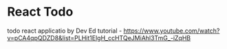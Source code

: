 # React Todo

todo react applicatio by Dev Ed tutorial - https://www.youtube.com/watch?v=pCA4qpQDZD8&list=PLHit1ElgH_ccHTQeJMiAhl3TmG_-iZqHB